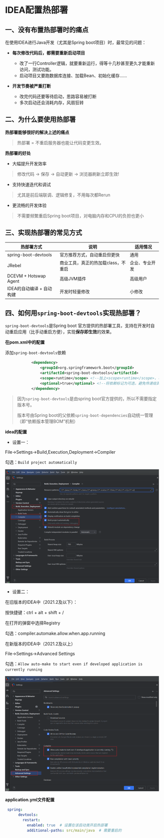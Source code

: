 # IDEA配置热部署

## 一、没有布置热部署时的痛点

在使用IDEA进行Java开发（尤其是Spring boot项目）时，最常见的问题：

- **每次修改代码后，都需要重新启动项目**
  - 改了一行Controller逻辑，就要重新运行，得等十几秒甚至更久才能重新访问，测试功能。
  - 启动项目又要跑数据库连接、加载Bean、初始化缓存......

- **开发节奏被严重打断**
  - 改完代码还要等待启动，思路容易被打断
  - 多次启动还会消耗内存，风扇狂转



## 二、为什么要使用热部署

**热部署能够很好的解决上述的痛点**

> 热部署 = 不重启服务器也能让代码变更生效。

**热部署的好处**

- 大幅提升开发效率

> 修改代码 -> 保存 -> 自动更新 -> 浏览器刷新立即生效!

- 支持快速迭代和调试

> 尤其是前后端联调、逻辑修复，不用每次都Rerun

- 更流畅的开发体验

> 不需要频繁重启Spring boot项目，对电脑内存和CPU的负担也更小



## 三、实现热部署的常见方式



| 热部署方式                | 说明                                | 适用情况       |
| ------------------------- | ----------------------------------- | -------------- |
| spring-boot-devtools      | 官方推荐方式，自动重启但更快        | 通用           |
| JRebel                    | 商业工具，真正的热加载class，不重启 | 企业、专业开发 |
| DCEVM + Hotswap Agent     | 高级JVM插件                         | 高级用户       |
| IDEA的自动编译 + 自动构建 | 开发时轻量修改                      | 小修改         |



## 四、如何用`spring-boot-devtools`实现热部署？

`spring-boot-devtools`是Spring boot 官方提供的热部署工具，支持在开发时自动重启应用（比手动重启方便），实现**保存即生效**的效果。

**在pom.xml中的配置**

添加`spring-boot-devtools`依赖

```xml
            <dependency>
                <groupId>org.springframework.boot</groupId>
                <artifactId>spring-boot-devtools</artifactId>
                <scope>runtime</scope> <!--加上<scope>runtime</scope>，可以避免在项目打包发布时被引入-->
                <optional>true</optional> <!--将依赖标记为可选，避免传递给其他模块-->
            </dependency>
```

> 因为`spring-boot-devtools`是由spring boot官方提供的，所以不需要指定版本号。
>
> 版本号由Spring boot的父依赖`spring-boot-dependencies`自动统一管理（即“依赖版本管理BOM”机制）

**idea的配置**

- 设置一：

File->Settings->Build,Execution,Deployment->Compiler

勾选：`Build project automatically`

<img src="images\image-20250511215950342.png" alt="image-20250511215950342" style="zoom: 50%;" />



- 设置二：

在旧版本的IDEA中（2021.2及以下）：

按快捷键：ctrl + alt + shift + /

在打开的弹窗中选择Registry

勾选：compiler.automake.allow.when.app.running



在新版本的IDEA中（2021.2及以上）

File->Settings->Advanced Settings

勾选：`Allow auto-make to start even if developed application is currently running`

<img src="images\image-20250511220315517.png" alt="image-20250511220315517" style="zoom:50%;" />



**application.yml文件配置**

```yaml
 spring: 
      devtools:
        restart:
          enabled: true  # 设置在该启动类开启热部署
          additional-paths: src/main/java  # 需要重启的
```















